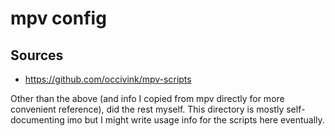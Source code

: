 # mpv config

## Sources
- https://github.com/occivink/mpv-scripts

Other than the above (and info I copied from mpv directly for more convenient reference), did the rest myself. This directory is mostly self-documenting imo but I might write usage info for the scripts here eventually.
